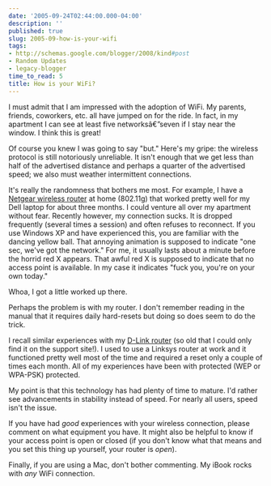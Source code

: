 ```yaml
---
date: '2005-09-24T02:44:00.000-04:00'
description: ''
published: true
slug: 2005-09-how-is-your-wifi
tags:
- http://schemas.google.com/blogger/2008/kind#post
- Random Updates
- legacy-blogger
time_to_read: 5
title: How is your WiFi?
---
```


I must admit that I am impressed with the adoption of WiFi. My parents, friends, coworkers, etc. all have jumped on for the ride. In fact, in my apartment I can see at least five networksâ€”seven if I stay near the window. I think this is great!

Of course you knew I was going to say "but." Here's my gripe: the wireless protocol is still notoriously unreliable. It isn't enough that we get less than half of the advertised distance and perhaps a quarter of the advertised speed; we also must weather intermittent connections. 

It's really the randomness that bothers me most. For example, I have a <a href="http://netgear.com/products/details/WGR614.php">Netgear wireless router</a> at home (802.11g) that worked pretty well for my Dell laptop for about three months. I could venture all over my apartment without fear. Recently however, my connection sucks. It is dropped frequently (several times a session) and often refuses to reconnect. If you use Windows XP and have experienced this, you are familiar with the dancing yellow ball. That annoying animation is supposed to indicate "one sec, we've got the network." For me, it usually lasts about a minute before the horrid red X appears. That awful red X is supposed to indicate that no access point is available. In my case it indicates "fuck you, you're on your own today."

Whoa, I got a little worked up there. 

Perhaps the problem is with my router. I don't remember reading in the manual that it requires daily hard-resets but doing so does seem to do the trick.

I recall similar experiences with my <a href="http://support.dlink.com/products/view.asp?productid=DI%2D711">D-Link router</a> (so old that I could only find it on the support site!). I used to use a Linksys router at work and it functioned pretty well most of the time and required a reset only a couple of times each month. All of my experiences have been with protected (WEP or WPA-PSK) protected.

My point is that this technology has had plenty of time to mature. I'd rather see advancements in stability instead of speed. For nearly all users, speed isn't the issue.

If you have had <em>good</em> experiences with your wireless connection, please comment on what equipment you have. It might also be helpful to know if your access point is open or closed (if you don't know what that means and you set this thing up yourself, your router is <em>open</em>).

Finally, if you are using a Mac, don't bother commenting. My iBook rocks with <em>any</em> WiFi connection.